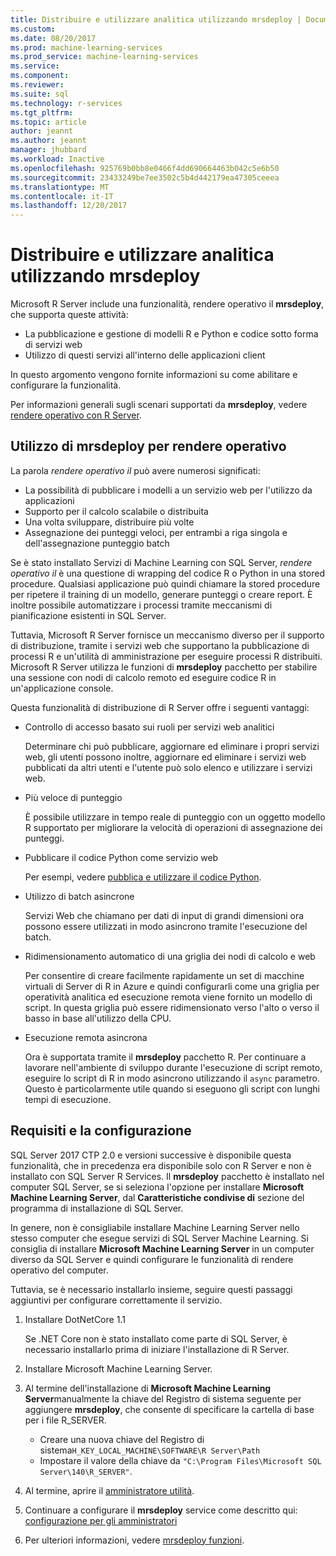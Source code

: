 ```yaml
---
title: Distribuire e utilizzare analitica utilizzando mrsdeploy | Documenti Microsoft
ms.custom: 
ms.date: 08/20/2017
ms.prod: machine-learning-services
ms.prod_service: machine-learning-services
ms.service: 
ms.component: 
ms.reviewer: 
ms.suite: sql
ms.technology: r-services
ms.tgt_pltfrm: 
ms.topic: article
author: jeannt
ms.author: jeannt
manager: jhubbard
ms.workload: Inactive
ms.openlocfilehash: 925769b0bb8e0466f4dd690664463b042c5e6b50
ms.sourcegitcommit: 23433249be7ee3502c5b4d442179ea47305ceeea
ms.translationtype: MT
ms.contentlocale: it-IT
ms.lasthandoff: 12/20/2017
---
```

# <a name="deploy-and-consume-analytics-using-mrsdeploy"></a>Distribuire e utilizzare analitica utilizzando mrsdeploy

Microsoft R Server include una funzionalità, rendere operativo il **mrsdeploy**, che supporta queste attività:

+ La pubblicazione e gestione di modelli R e Python e codice sotto forma di servizi web
+ Utilizzo di questi servizi all'interno delle applicazioni client

In questo argomento vengono fornite informazioni su come abilitare e configurare la funzionalità.

Per informazioni generali sugli scenari supportati da **mrsdeploy**, vedere [rendere operativo con R Server](https://docs.microsoft.com/r-server/what-is-operationalization).

## <a name="using-mrsdeploy-for-operationalization"></a>Utilizzo di mrsdeploy per rendere operativo

La parola *rendere operativo il* può avere numerosi significati:

+ La possibilità di pubblicare i modelli a un servizio web per l'utilizzo da applicazioni
+ Supporto per il calcolo scalabile o distribuita
+ Una volta sviluppare, distribuire più volte
+ Assegnazione dei punteggi veloci, per entrambi a riga singola e dell'assegnazione punteggio batch

Se è stato installato Servizi di Machine Learning con SQL Server, *rendere operativo il* è una questione di wrapping del codice R o Python in una stored procedure. Qualsiasi applicazione può quindi chiamare la stored procedure per ripetere il training di un modello, generare punteggi o creare report. È inoltre possibile automatizzare i processi tramite meccanismi di pianificazione esistenti in SQL Server.

Tuttavia, Microsoft R Server fornisce un meccanismo diverso per il supporto di distribuzione, tramite i servizi web che supportano la pubblicazione di processi R e un'utilità di amministrazione per eseguire processi R distribuiti. Microsoft R Server utilizza le funzioni di **mrsdeploy** pacchetto per stabilire una sessione con nodi di calcolo remoto ed eseguire codice R in un'applicazione console.

Questa funzionalità di distribuzione di R Server offre i seguenti vantaggi:

+ Controllo di accesso basato sui ruoli per servizi web analitici

    Determinare chi può pubblicare, aggiornare ed eliminare i propri servizi web, gli utenti possono inoltre, aggiornare ed eliminare i servizi web pubblicati da altri utenti e l'utente può solo elenco e utilizzare i servizi web.

+ Più veloce di punteggio
  
  È possibile utilizzare in tempo reale di punteggio con un oggetto modello R supportato per migliorare la velocità di operazioni di assegnazione dei punteggi.

+ Pubblicare il codice Python come servizio web

  Per esempi, vedere [pubblica e utilizzare il codice Python](./python/publish-consume-python-code.md).

+ Utilizzo di batch asincrone

  Servizi Web che chiamano per dati di input di grandi dimensioni ora possono essere utilizzati in modo asincrono tramite l'esecuzione del batch.

+ Ridimensionamento automatico di una griglia dei nodi di calcolo e web

  Per consentire di creare facilmente rapidamente un set di macchine virtuali di Server di R in Azure e quindi configurarli come una griglia per operatività analitica ed esecuzione remota viene fornito un modello di script. In questa griglia può essere ridimensionato verso l'alto o verso il basso in base all'utilizzo della CPU.

+ Esecuzione remota asincrona

    Ora è supportata tramite il **mrsdeploy** pacchetto R. Per continuare a lavorare nell'ambiente di sviluppo durante l'esecuzione di script remoto, eseguire lo script di R in modo asincrono utilizzando il `async` parametro. Questo è particolarmente utile quando si eseguono gli script con lunghi tempi di esecuzione.

## <a name="requirements-and-configuration"></a>Requisiti e la configurazione

SQL Server 2017 CTP 2.0 e versioni successive è disponibile questa funzionalità, che in precedenza era disponibile solo con R Server e non è installato con SQL Server R Services. Il **mrsdeploy** pacchetto è installato nel computer SQL Server, se si seleziona l'opzione per installare **Microsoft Machine Learning Server**, dal **Caratteristiche condivise di** sezione del programma di installazione di SQL Server.

In genere, non è consigliabile installare Machine Learning Server nello stesso computer che esegue servizi di SQL Server Machine Learning. Si consiglia di installare **Microsoft Machine Learning Server** in un computer diverso da SQL Server e quindi configurare le funzionalità di rendere operativo del computer.

Tuttavia, se è necessario installarlo insieme, seguire questi passaggi aggiuntivi per configurare correttamente il servizio.

1. Installare DotNetCore 1.1

    Se .NET Core non è stato installato come parte di SQL Server, è necessario installarlo prima di iniziare l'installazione di R Server.

2. Installare Microsoft Machine Learning Server.

3. Al termine dell'installazione di **Microsoft Machine Learning Server**manualmente la chiave del Registro di sistema seguente per aggiungere **mrsdeploy**, che consente di specificare la cartella di base per i file R_SERVER. 

    + Creare una nuova chiave del Registro di sistema`H_KEY_LOCAL_MACHINE\SOFTWARE\R Server\Path`
    + Impostare il valore della chiave da `"C:\Program Files\Microsoft SQL Server\140\R_SERVER"`.

4. Al termine, aprire il [amministratore utilità](https://docs.microsoft.com/r-server/operationalize/configure-use-admin-utility).

5. Continuare a configurare il **mrsdeploy** service come descritto qui: [configurazione per gli amministratori](https://docs.microsoft.com/r-server/operationalize/configure-start-for-administrators)

6. Per ulteriori informazioni, vedere [mrsdeploy funzioni](https://docs.microsoft.com/r-server/r-reference/mrsdeploy/mrsdeploy-package).
